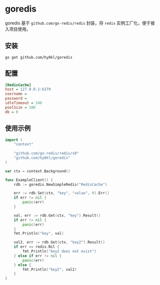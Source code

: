 # goredis
goredis 基于 `github.com/go-redis/redis` 封装，将 `redis` 实例工厂化，便于接入项目使用。


## 安装
```shell script
go get github.com/hy0kl/goredis
```

## 配置
```ini
[RedisCache]
host = 127.0.0.1:6379
username =
password =
idleTimeout = 240
poolSize = 100
db = 0
```

## 使用示例

```go
import (
    "context"
    
    "github.com/go-redis/redis/v8"
    "github.com/hy0kl/goredis"
)

var ctx = context.Background()

func ExampleClient() {
    rdb := goredis.NewSimpleRedis("RedisCache")

    err := rdb.Set(ctx, "key", "value", 0).Err()
    if err != nil {
        panic(err)
    }

    val, err := rdb.Get(ctx, "key").Result()
    if err != nil {
        panic(err)
    }
    fmt.Println("key", val)

    val2, err := rdb.Get(ctx, "key2").Result()
    if err == redis.Nil {
        fmt.Println("key2 does not exist")
    } else if err != nil {
        panic(err)
    } else {
        fmt.Println("key2", val2)
    }
}
```
